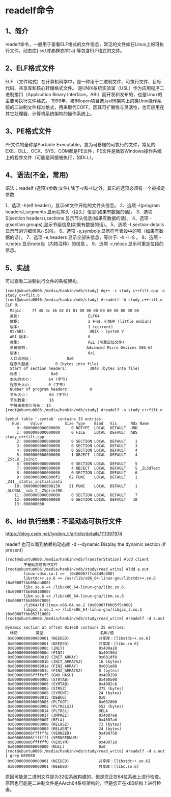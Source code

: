 # readelf命令

## 1、简介
readelf命令，一般用于查看ELF格式的文件信息，常见的文件如在Linux上的可执行文件，动态库(*.so)或者静态库(*.a) 等包含ELF格式的文件。

## 2、ELF格式文件
ELF （文件格式）在计算机科学中，是一种用于二进制文件、可执行文件、目标代码、共享库和核心转储格式文件。
是UNIX系统实验室（USL）作为应用程序二进制接口（Application Binary Interface，ABI）而开发和发布的，也是Linux的主要可执行文件格式。
1999年，被86open项目选为x86架构上的类Unix操作系统的二进制文件标准格式，用来取代COFF。因其可扩展性与灵活性，也可应用在其它处理器、计算机系统架构的操作系统上。

## 3、PE格式文件
PE文件的全称是Portable Executable，意为可移植的可执行的文件，常见的EXE、DLL、OCX、SYS、COM都是PE文件，PE文件是微软Windows操作系统上的程序文件（可能是间接被执行，如DLL）。

## 4、语法(不全，常用)
语法：readelf (选项)(参数:文件),除了-v和-H之外，其它的选项必须有一个被指定参数

1、选项 -h(elf header)，显示elf文件开始的文件头信息。
2、选项 -l(program headers),segments 显示程序头（段头）信息(如果有数据的话)。
3、选项 -S(section headers),sections 显示节头信息(如果有数据的话)。
4、选项 -g(section groups),显示节组信息(如果有数据的话)。
5、选项 -t,section-details 显示节的详细信息(-S的)。
6、选项 -s,symbols 显示符号表段中的项（如果有数据的话）。
7、选项 -e,headers 显示全部头信息，等价于: -h -l -S 。
8、选项 -n,notes 显示note段（内核注释）的信息 。
9、选项 -r,relocs 显示可重定位段的信息。

## 5、实战
可以查看二进制执行文件的系统架构。
```
[root@ubuntu0006:/media/hankin/vdb/study] #g++ -c study_c++filt.cpp -o study_c++filt.o
[root@ubuntu0006:/media/hankin/vdb/study] #readelf -h study_c++filt.o
ELF 头：
  Magic：   7f 45 4c 46 02 01 01 00 00 00 00 00 00 00 00 00
  类别:                              ELF64
  数据:                              2 补码，小端序 (little endian)
  版本:                              1 (current)
  OS/ABI:                            UNIX - System V
  ABI 版本:                          0
  类型:                              REL (可重定位文件)
  系统架构:                          Advanced Micro Devices X86-64
  版本:                              0x1
  入口点地址：               0x0
  程序头起点：          0 (bytes into file)
  Start of section headers:          3040 (bytes into file)
  标志：             0x0
  本头的大小：       64 (字节)
  程序头大小：       0 (字节)
  Number of program headers:         0
  节头大小：         64 (字节)
  节头数量：         16
  字符串表索引节头： 13
[root@ubuntu0006:/media/hankin/vdb/study] #readelf -s study_c++filt.o

Symbol table '.symtab' contains 33 entries:
   Num:    Value          Size Type    Bind   Vis      Ndx Name
     0: 0000000000000000     0 NOTYPE  LOCAL  DEFAULT  UND
     1: 0000000000000000     0 FILE    LOCAL  DEFAULT  ABS study_c++filt.cpp
     2: 0000000000000000     0 SECTION LOCAL  DEFAULT    1
     3: 0000000000000000     0 SECTION LOCAL  DEFAULT    3
     4: 0000000000000000     0 SECTION LOCAL  DEFAULT    4
     5: 0000000000000000     1 OBJECT  LOCAL  DEFAULT    4 _ZStL8__ioinit
     6: 0000000000000000     0 SECTION LOCAL  DEFAULT    5
     7: 0000000000000000     4 OBJECT  LOCAL  DEFAULT    5 _ZL5dTest
     8: 0000000000000000     0 SECTION LOCAL  DEFAULT    6
     9: 00000000000000f2    62 FUNC    LOCAL  DEFAULT    1 _Z41__static_initializati
    10: 0000000000000130    21 FUNC    LOCAL  DEFAULT    1 _GLOBAL__sub_I__Z5printRK
    11: 0000000000000000     0 SECTION LOCAL  DEFAULT    7
    12: 0000000000000000     0 SECTION LOCAL  DEFAULT   10
    13: 000000000
```

## 6、ldd 执行结果：不是动态可执行文件
https://blog.csdn.net/lyndon_li/article/details/111397974

readelf 也可以看到依赖的动态库
-d --dynamic           Display the dynamic section (if present)

```
[root@ubuntu0006:/media/hankin/vdb/TransferStation] #ldd client
        不是动态可执行文件
[root@ubuntu0006:/media/hankin/vdb/study/read_write] #ldd a.out
        linux-vdso.so.1 =>  (0x00007ffce8d9c000)
        libstdc++.so.6 => /usr/lib/x86_64-linux-gnu/libstdc++.so.6 (0x00007fbb05bda000)
        libc.so.6 => /lib/x86_64-linux-gnu/libc.so.6 (0x00007fbb05810000)
        libm.so.6 => /lib/x86_64-linux-gnu/libm.so.6 (0x00007fbb05507000)
        /lib64/ld-linux-x86-64.so.2 (0x00007fbb05f5c000)
        libgcc_s.so.1 => /lib/x86_64-linux-gnu/libgcc_s.so.1 (0x00007fbb052f1000)
[root@ubuntu0006:/media/hankin/vdb/study/read_write] #readelf -d a.out

Dynamic section at offset 0x1e18 contains 25 entries:
  标记        类型                         名称/值
 0x0000000000000001 (NEEDED)             共享库：[libstdc++.so.6]
 0x0000000000000001 (NEEDED)             共享库：[libc.so.6]
 0x000000000000000c (INIT)               0x400a10
 0x000000000000000d (FINI)               0x401564
 0x0000000000000019 (INIT_ARRAY)         0x601df8
 0x000000000000001b (INIT_ARRAYSZ)       16 (bytes)
 0x000000000000001a (FINI_ARRAY)         0x601e08
 0x000000000000001c (FINI_ARRAYSZ)       8 (bytes)
 0x000000006ffffef5 (GNU_HASH)           0x400298
 0x0000000000000005 (STRTAB)             0x400598
 0x0000000000000006 (SYMTAB)             0x4002c8
 0x000000000000000a (STRSZ)              375 (bytes)
 0x000000000000000b (SYMENT)             24 (bytes)
 0x0000000000000015 (DEBUG)              0x0
 0x0000000000000003 (PLTGOT)             0x602000
 0x0000000000000002 (PLTRELSZ)           552 (bytes)
 0x0000000000000014 (PLTREL)             RELA
 0x0000000000000017 (JMPREL)             0x4007e8
 0x0000000000000007 (RELA)               0x4007a0
 0x0000000000000008 (RELASZ)             72 (bytes)
 0x0000000000000009 (RELAENT)            24 (bytes)
 0x000000006ffffffe (VERNEED)            0x400750
 0x000000006fffffff (VERNEEDNUM)         2
 0x000000006ffffff0 (VERSYM)             0x400710
 0x0000000000000000 (NULL)               0x0
[root@ubuntu0006:/media/hankin/vdb/study/read_write] #readelf -d a.out | grep NEEDED
 0x0000000000000001 (NEEDED)             共享库：[libstdc++.so.6]
 0x0000000000000001 (NEEDED)             共享库：[libc.so.6]
```

原因可能是二进制文件是为32位系统构建的，但是您正在64位系统上进行检查。
原因也可能是二进制文件是AArch64系统架构的，但是您正在x86结构上进行检查。

